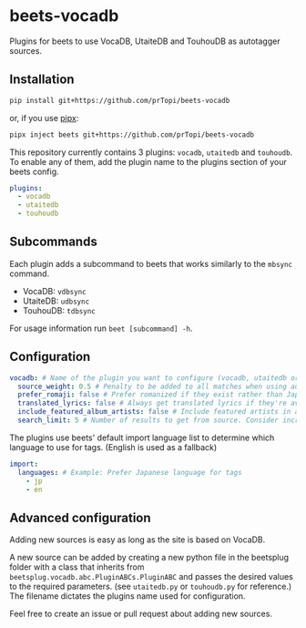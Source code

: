 # beets-vocadb

Plugins for beets to use VocaDB, UtaiteDB and TouhouDB as autotagger sources.

## Installation

```sh
pip install git+https://github.com/prTopi/beets-vocadb
```

or, if you use [pipx](https://pipx.pypa.io):

```sh
pipx inject beets git+https://github.com/prTopi/beets-vocadb
```

This repository currently contains 3 plugins: `vocadb`, `utaitedb` and `touhoudb`.
To enable any of them, add the plugin name to the plugins section of your beets config.

```yaml
plugins:
  - vocadb
  - utaitedb
  - touhoudb
```

## Subcommands

Each plugin adds a subcommand to beets that works similarly to the `mbsync` command.

- VocaDB: `vdbsync`
- UtaiteDB: `udbsync`
- TouhouDB: `tdbsync`

For usage information run `beet [subcommand] -h`.

## Configuration

```yaml
vocadb: # Name of the plugin you want to configure (vocadb, utaitedb or touhoudb)
  source_weight: 0.5 # Penalty to be added to all matches when using autotagger (0 disabled, 1 highest)
  prefer_romaji: false # Prefer romanized if they exist rather than Japanese
  translated_lyrics: false # Always get translated lyrics if they're available
  include_featured_album_artists: false # Include featured artists in album artists string
  search_limit: 5 # Number of results to get from source. Consider increasing if correct song or album doesn't show up in the list of candidates
```


The plugins use beets' default import language list to determine which language to use for tags. (English is used as a fallback)

```yaml
import:
  languages: # Example: Prefer Japanese language for tags
    - jp
    - en
```

## Advanced configuration

Adding new sources is easy as long as the site is based on VocaDB.

A new source can be added by creating a new python file in the beetsplug folder with a class that inherits from `beetsplug.vocadb.abc.PluginABCs.PluginABC` and passes the desired values to the required parameters. (see `utaitedb.py` or `touhoudb.py` for reference.)
The filename dictates the plugins name used for configuration.

Feel free to create an issue or pull request about adding new sources.

